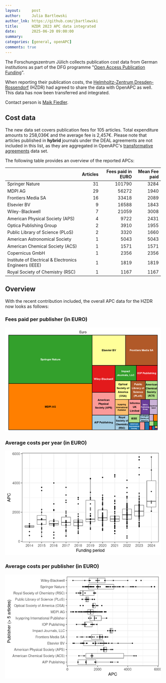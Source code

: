 ```yaml
---
layout:     post
author:     Julia Bartlewski
author_lnk: https://github.com/jbartlewski
title:      HZDR 2023 APC data integrated
date:       2025-06-20 09:00:00
summary:    
categories: [general, openAPC]
comments: true
---
```




The Forschungszentrum Jülich collects publication cost data from German institutions as part of the DFG programme "[Open Access Publication Funding](https://www.fz-juelich.de/en/zb/open-science/open-access/monitoring-dfg-oa-publication-funding)".

When reporting their publication costs, the [Helmholtz-Zentrum Dresden-Rossendorf](http://www.hzdr.de) (HZDR) had agreed to share the data with OpenAPC as well. This data has now been transferred and integrated.

Contact person is [Maik Fiedler](mailto:maik.fiedler@hzdr.de ).

## Cost data



The new data set covers publication fees for 105 articles. Total expenditure amounts to 258,036€ and the average fee is 2,457€. Please note that articles published in **hybrid** journals under the DEAL agreements are not included in this list, as they are aggregated in OpenAPC's [transformative agreements](https://github.com/OpenAPC/openapc-de/tree/master/data/transformative_agreements) data set.

The following table provides an overview of the reported APCs:



|                                                       | Articles| Fees paid in EURO| Mean Fee paid|
|:------------------------------------------------------|--------:|-----------------:|-------------:|
|Springer Nature                                        |       31|            101790|          3284|
|MDPI AG                                                |       29|             56272|          1940|
|Frontiers Media SA                                     |       16|             33418|          2089|
|Elsevier BV                                            |        9|             16588|          1843|
|Wiley-Blackwell                                        |        7|             21059|          3008|
|American Physical Society (APS)                        |        4|              9722|          2431|
|Optica Publishing Group                                |        2|              3910|          1955|
|Public Library of Science (PLoS)                       |        2|              3320|          1660|
|American Astronomical Society                          |        1|              5043|          5043|
|American Chemical Society (ACS)                        |        1|              1571|          1571|
|Copernicus GmbH                                        |        1|              2356|          2356|
|Institute of Electrical & Electronics Engineers (IEEE) |        1|              1819|          1819|
|Royal Society of Chemistry (RSC)                       |        1|              1167|          1167|



## Overview

With the recent contribution included, the overall APC data for the HZDR now looks as follows:

### Fees paid per publisher (in EURO)

![plot of chunk tree_hzdr_2025_06_20_full](/figure/tree_hzdr_2025_06_20_full-1.png)

###  Average costs per year (in EURO)

![plot of chunk box_hzdr_2025_06_20_year_full](/figure/box_hzdr_2025_06_20_year_full-1.png)

###  Average costs per publisher (in EURO)

![plot of chunk box_hzdr_2025_06_20_publisher_full](/figure/box_hzdr_2025_06_20_publisher_full-1.png)
